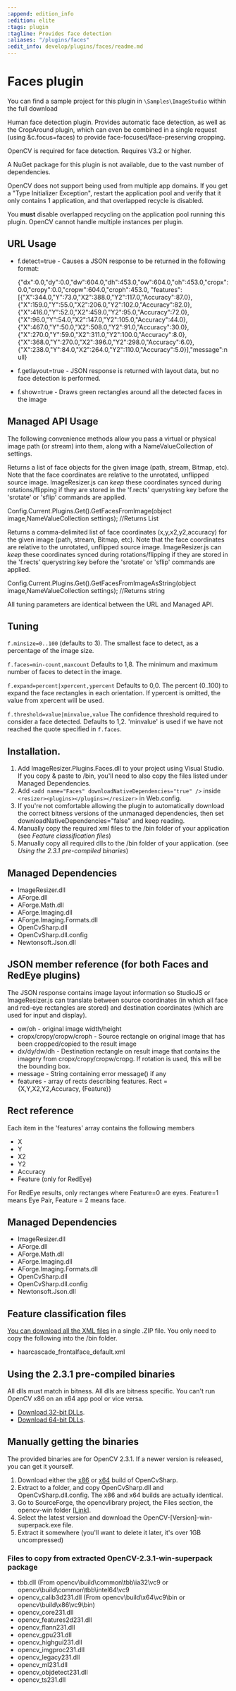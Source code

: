 ```yaml
---
:append: edition_info
:edition: elite
:tags: plugin
:tagline: Provides face detection
:aliases: "/plugins/faces"
:edit_info: develop/plugins/faces/readme.md
---
```


# Faces plugin

You can find a sample project for this plugin in `\Samples\ImageStudio` within the full download 

Human face detection plugin. Provides automatic face detection, as well as the CropAround plugin, which can even be combined in a single request (using &c.focus=faces) to provide face-focused/face-preserving cropping.

OpenCV is required for face detection. Requires V3.2 or higher.

A NuGet package for this plugin is not available, due to the vast number of dependencies. 

OpenCV does not support being used from multiple app domains. If you get a "Type Initializer Exception", restart the application pool and verify that it only contains 1 application, and that overlapped recycle is disabled.

You **must** disable overlapped recycling on the application pool running this plugin. OpenCV cannot handle multiple instances per plugin.

## URL Usage

* f.detect=true - Causes a JSON response to be returned in the following format:

  {"dx":0.0,"dy":0.0,"dw":604.0,"dh":453.0,"ow":604.0,"oh":453.0,"cropx":0.0,"cropy":0.0,"cropw":604.0,"croph":453.0,
  "features":[{"X":344.0,"Y":73.0,"X2":388.0,"Y2":117.0,"Accuracy":87.0},{"X":159.0,"Y":55.0,"X2":206.0,"Y2":102.0,"Accuracy":82.0},{"X":416.0,"Y":52.0,"X2":459.0,"Y2":95.0,"Accuracy":72.0},{"X":96.0,"Y":54.0,"X2":147.0,"Y2":105.0,"Accuracy":44.0},{"X":467.0,"Y":50.0,"X2":508.0,"Y2":91.0,"Accuracy":30.0},{"X":270.0,"Y":59.0,"X2":311.0,"Y2":100.0,"Accuracy":8.0},{"X":368.0,"Y":270.0,"X2":396.0,"Y2":298.0,"Accuracy":6.0},{"X":238.0,"Y":84.0,"X2":264.0,"Y2":110.0,"Accuracy":5.0}],"message":null}

* f.getlayout=true - JSON response is returned with layout data, but no face detection is performed.
* f.show=true - Draws green rectangles around all the detected faces in the image

## Managed API Usage

The following convenience methods allow you pass a virtual or physical image path (or stream) into them, along with a NameValueCollection of settings. 

Returns a list of face objects for the given image (path, stream, Bitmap, etc).
Note that the face coordinates are relative to the unrotated, unflipped source image.
ImageResizer.js can *keep* these coordinates synced during rotations/flipping if they are stored in the 'f.rects' querystring key before the 'srotate' or 'sflip' commands are applied.

  Config.Current.Plugins.Get<FacesPlugin>().GetFacesFromImage(object image,NameValueCollection settings); //Returns List<Face>

Returns a comma-delimited list of face coordinates (x,y,x2,y2,accuracy) for the given image (path, stream, Bitmap, etc).
Note that the face coordinates are relative to the unrotated, unflipped source image.
ImageResizer.js can *keep* these coordinates synced during rotations/flipping if they are stored in the 'f.rects' querystring key before the 'srotate' or 'sflip' commands are applied.

  Config.Current.Plugins.Get<FacesPlugin>().GetFacesFromImageAsString(object image,NameValueCollection settings); //Returns string


All tuning parameters are identical between the URL and Managed API.

## Tuning

`f.minsize=0..100` (defaults to 3). The smallest face to detect, as a percentage of the image size.

`f.faces=min-count,maxcount` Defaults to 1,8. The minimum and maximum number of faces to detect in the image. 

`f.expand=percent|xpercent,ypercent` Defaults to 0,0. The percent (0..100) to expand the face rectangles in each orientation. If ypercent is omitted, the value from xpercent will be used.

`f.threshold=value|minvalue,value` The confidence threshold required to consider a face detected. Defaults to 1,2. 'minvalue' is used if we have not reached the quote specified in `f.faces`.


## Installation. 

1. Add ImageResizer.Plugins.Faces.dll to your project using Visual Studio. If you copy & paste to /bin, you'll need to also copy the files listed under Managed Dependencies.
2. Add `<add name="Faces" downloadNativeDependencies="true" />` inside `<resizer><plugins></plugins></resizer>` in Web.config.
3. If you're not comfortable allowing the plugin to automatically download the correct bitness versions of the unmanaged dependencies, then set downloadNativeDependencies="false" and keep reading.
3. Manually copy the required xml files to the /bin folder of your application (see *Feature classification files*)
4. Manually copy all required dlls to the /bin folder of your application. (see *Using the 2.3.1 pre-compiled binaries*)



## Managed Dependencies

* ImageResizer.dll
* AForge.dll
* AForge.Math.dll
* AForge.Imaging.dll
* AForge.Imaging.Formats.dll 
* OpenCvSharp.dll
* OpenCvSharp.dll.config
* Newtonsoft.Json.dll

## JSON member reference (for both Faces and RedEye plugins)

The JSON response contains image layout information so StudioJS or ImageResizer.js can translate between source coordinates (in which all face and red-eye rectangles are stored) and destination coordinates (which are used for input and display).


* ow/oh - original image width/height
* cropx/cropy/cropw/croph - Source rectangle on original image that has been cropped/copied to the result image
* dx/dy/dw/dh - Destination rectangle on result image that contains the imagery from cropx/cropy/cropw/cropg. If rotation is used, this will be the bounding box.
* message - String containing error message() if any
* features - array of rects describing features. Rect = {X,Y,X2,Y2,Accuracy, (Feature)} 

## Rect reference

Each item in the 'features' array contains the following members

* X
* Y
* X2
* Y2
* Accuracy
* Feature (only for RedEye)

For RedEye results, only rectanges where Feature=0 are eyes. Feature=1 means Eye Pair, Feature = 2 means face.




## Managed Dependencies

* ImageResizer.dll
* AForge.dll
* AForge.Math.dll
* AForge.Imaging.dll
* AForge.Imaging.Formats.dll 
* OpenCvSharp.dll
* OpenCvSharp.dll.config
* Newtonsoft.Json.dll


## Feature classification files

[You can download all the XML files](http://downloads.imageresizing.net/OpenCV-2.3.1-all-cascades.zip) in a single .ZIP file. You only need to copy the following into the /bin folder.

* haarcascade\_frontalface\_default.xml

## Using the 2.3.1 pre-compiled binaries

All dlls must match in bitness. All dlls are bitness specific. You can't run OpenCV x86 on an x64 app pool or vice versa. 

* [Download 32-bit DLLs](http://downloads.imageresizing.net/OpenCv-min-2.3.1-x86.zip).
* [Download 64-bit DLLs](http://downloads.imageresizing.net/OpenCv-min-2.3.1-x64.zip).

## Manually getting the binaries

The provided binaries are for OpenCV 2.3.1. If a newer version is released, you can get it yourself. 

1. Download either the [x86](http://code.google.com/p/opencvsharp/downloads/detail?name=OpenCvSharp-2.3.1-x86-20120218.zip&can=2&q=) or [x64](http://code.google.com/p/opencvsharp/downloads/detail?name=OpenCvSharp-2.3.1-x64-20120218.zip&can=2&q=) build of OpenCvSharp.
2. Extract to a folder, and copy OpenCvSharp.dll and OpenCvSharp.dll.config. The x86 and x64 builds are actually identical. 
3. Go to SourceForge, the opencvlibrary project, the Files section, the opencv-win folder \[[Link](http://sourceforge.net/projects/opencvlibrary/files/opencv-win/)\].
4. Select the latest version and download the OpenCV-[Version]-win-superpack.exe file. 
5. Extract it somewhere (you'll want to delete it later, it's over 1GB uncompressed)

### Files to copy from extracted OpenCV-2.3.1-win-superpack package

* tbb.dll (From opencv\build\common\tbb\ia32\vc9 or opencv\build\common\tbb\intel64\vc9
* opencv\_calib3d231.dll (From opencv\build\x64\vc9\bin or opencv\build\x86\vc9\bin)
* opencv\_core231.dll
* opencv\_features2d231.dll
* opencv\_flann231.dll
* opencv\_gpu231.dll
* opencv\_highgui231.dll
* opencv\_imgproc231.dll
* opencv\_legacy231.dll
* opencv\_ml231.dll
* opencv\_objdetect231.dll
* opencv\_ts231.dll
